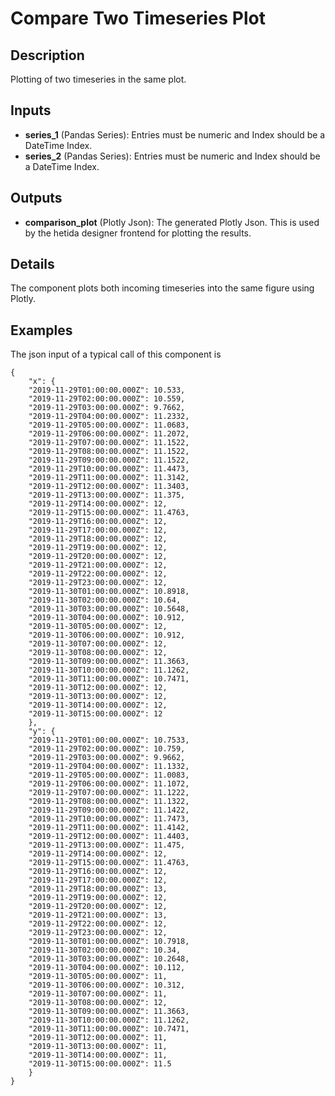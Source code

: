 # Compare Two Timeseries Plot

## Description
Plotting of two timeseries in the same plot.

## Inputs
* **series_1** (Pandas Series): Entries must be numeric and Index should be a DateTime Index.
* **series_2** (Pandas Series): Entries must be numeric and Index should be a DateTime Index.

## Outputs
* **comparison_plot** (Plotly Json): The generated Plotly Json. This is used by the hetida designer frontend for plotting the results.

## Details
The component plots both incoming timeseries into the same figure using Plotly.

## Examples
The json input of a typical call of this component is
```
{
	"x": {
    "2019-11-29T01:00:00.000Z": 10.533,
    "2019-11-29T02:00:00.000Z": 10.559,
    "2019-11-29T03:00:00.000Z": 9.7662,
    "2019-11-29T04:00:00.000Z": 11.2332,
    "2019-11-29T05:00:00.000Z": 11.0683,
    "2019-11-29T06:00:00.000Z": 11.2072,
    "2019-11-29T07:00:00.000Z": 11.1522,
    "2019-11-29T08:00:00.000Z": 11.1522,
    "2019-11-29T09:00:00.000Z": 11.1522,
    "2019-11-29T10:00:00.000Z": 11.4473,
    "2019-11-29T11:00:00.000Z": 11.3142,
    "2019-11-29T12:00:00.000Z": 11.3403,
    "2019-11-29T13:00:00.000Z": 11.375,
    "2019-11-29T14:00:00.000Z": 12,
    "2019-11-29T15:00:00.000Z": 11.4763,
    "2019-11-29T16:00:00.000Z": 12,
    "2019-11-29T17:00:00.000Z": 12,
    "2019-11-29T18:00:00.000Z": 12,
    "2019-11-29T19:00:00.000Z": 12,
    "2019-11-29T20:00:00.000Z": 12,
    "2019-11-29T21:00:00.000Z": 12,
    "2019-11-29T22:00:00.000Z": 12,
    "2019-11-29T23:00:00.000Z": 12,
    "2019-11-30T01:00:00.000Z": 10.8918,
    "2019-11-30T02:00:00.000Z": 10.64,
    "2019-11-30T03:00:00.000Z": 10.5648,
    "2019-11-30T04:00:00.000Z": 10.912,
    "2019-11-30T05:00:00.000Z": 12,
    "2019-11-30T06:00:00.000Z": 10.912,
    "2019-11-30T07:00:00.000Z": 12,
    "2019-11-30T08:00:00.000Z": 12,
    "2019-11-30T09:00:00.000Z": 11.3663,
    "2019-11-30T10:00:00.000Z": 11.1262,
    "2019-11-30T11:00:00.000Z": 10.7471,
    "2019-11-30T12:00:00.000Z": 12,
    "2019-11-30T13:00:00.000Z": 12,
    "2019-11-30T14:00:00.000Z": 12,
    "2019-11-30T15:00:00.000Z": 12
	},
	"y": {
    "2019-11-29T01:00:00.000Z": 10.7533,
    "2019-11-29T02:00:00.000Z": 10.759,
    "2019-11-29T03:00:00.000Z": 9.9662,
    "2019-11-29T04:00:00.000Z": 11.1332,
    "2019-11-29T05:00:00.000Z": 11.0083,
    "2019-11-29T06:00:00.000Z": 11.1072,
    "2019-11-29T07:00:00.000Z": 11.1222,
    "2019-11-29T08:00:00.000Z": 11.1322,
    "2019-11-29T09:00:00.000Z": 11.1422,
    "2019-11-29T10:00:00.000Z": 11.7473,
    "2019-11-29T11:00:00.000Z": 11.4142,
    "2019-11-29T12:00:00.000Z": 11.4403,
    "2019-11-29T13:00:00.000Z": 11.475,
    "2019-11-29T14:00:00.000Z": 12,
    "2019-11-29T15:00:00.000Z": 11.4763,
    "2019-11-29T16:00:00.000Z": 12,
    "2019-11-29T17:00:00.000Z": 12,
    "2019-11-29T18:00:00.000Z": 13,
    "2019-11-29T19:00:00.000Z": 12,
    "2019-11-29T20:00:00.000Z": 12,
    "2019-11-29T21:00:00.000Z": 13,
    "2019-11-29T22:00:00.000Z": 12,
    "2019-11-29T23:00:00.000Z": 12,
    "2019-11-30T01:00:00.000Z": 10.7918,
    "2019-11-30T02:00:00.000Z": 10.34,
    "2019-11-30T03:00:00.000Z": 10.2648,
    "2019-11-30T04:00:00.000Z": 10.112,
    "2019-11-30T05:00:00.000Z": 11,
    "2019-11-30T06:00:00.000Z": 10.312,
    "2019-11-30T07:00:00.000Z": 11,
    "2019-11-30T08:00:00.000Z": 12,
    "2019-11-30T09:00:00.000Z": 11.3663,
    "2019-11-30T10:00:00.000Z": 11.1262,
    "2019-11-30T11:00:00.000Z": 10.7471,
    "2019-11-30T12:00:00.000Z": 11,
    "2019-11-30T13:00:00.000Z": 11,
    "2019-11-30T14:00:00.000Z": 11,
    "2019-11-30T15:00:00.000Z": 11.5
    }
}
```
